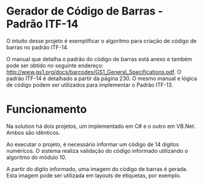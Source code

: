 # Gerador de Código de Barras - Padrão ITF-14
O intuito desse projeto é exemplificar o algoritmo para criação de código de barras no padrão ITF-14.

O manual que detalha o padrão do código de barras está anexo e também pode ser obtido no seguinte endereço:
http://www.gs1.org/docs/barcodes/GS1_General_Specifications.pdf.
O padrão ITF-14 é detalhado a partir da página 230.
O mesmo manual e lógica de código podem ser utilizados para implementar o Padrão ITF-13.

# Funcionamento
Na solution há dois projetos, um implementado em C# e o outro em VB.Net. Ambos são idênticos.

Ao executar o projeto, é necessário informar um código de 14 dígitos numéricos. 
O sistema realiza validação do código informado utilizando o algoritmo do módulo 10.

A partir do dígito informado, uma imagem do código de barras é gerada. Esta imagem pode ser utilizada em layouts de etiquetas, por exemplo.
